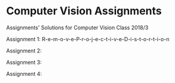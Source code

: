 # Computer Vision Assignments
Assignments' Solutions for Computer Vision Class 2018/3

Assignment 1: R-e-m-o-v-e-P-r-o-j-e-c-t-i-v-e-D-i-s-t-o-r-t-i-o-n

Assignment 2:

Assignment 3:

Assignment 4:
